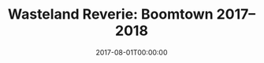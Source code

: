 ---
title: "Wasteland Reverie: Boomtown 2017–2018"
date: 2017-08-01T00:00:00
description: "Portraits and moments from a world beyond the ordinary."
resources:
  - src: Boomtown-25.jpg
    params:
      cover: true
---